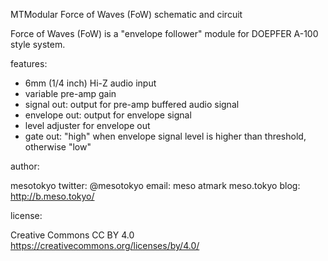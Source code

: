 MTModular Force of Waves (FoW) schematic and circuit

Force of Waves (FoW) is a "envelope follower" module for DOEPFER A-100 style system.

features:

 * 6mm (1/4 inch) Hi-Z audio input
 * variable pre-amp gain
 * signal out: output for pre-amp buffered audio signal
 * envelope out: output for envelope signal
 * level adjuster for envelope out
 * gate out: "high" when envelope signal level is higher than threshold, otherwise "low"

author:

mesotokyo
twitter: @mesotokyo
email: meso atmark meso.tokyo
blog: http://b.meso.tokyo/

license:

Creative Commons CC BY 4.0
https://creativecommons.org/licenses/by/4.0/


